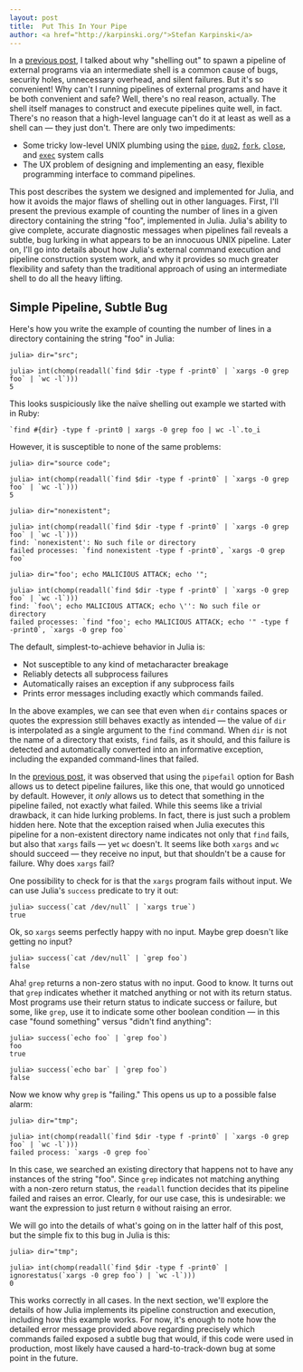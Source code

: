 ```yaml
---
layout: post
title:  Put This In Your Pipe
author: <a href="http://karpinski.org/">Stefan Karpinski</a>
---
```

[previous post]: /blog/2012/02/shelling-out-sucks/
[`pipe`]:   https://developer.apple.com/library/mac/#documentation/Darwin/Reference/ManPages/man2/pipe.2.html
[`dup2`]:   https://developer.apple.com/library/mac/#documentation/Darwin/Reference/ManPages/man2/dup2.2.html
[`fork`]:   https://developer.apple.com/library/mac/#documentation/Darwin/Reference/ManPages/man2/fork.2.html
[`close`]:  https://developer.apple.com/library/mac/#documentation/Darwin/Reference/ManPages/man2/close.2.html
[`exec`]:   https://developer.apple.com/library/mac/#documentation/Darwin/Reference/ManPages/man2/execve.2.html

In a [previous post], I talked about why "shelling out" to spawn a pipeline of external programs via an intermediate shell is a common cause of bugs, security holes, unnecessary overhead, and silent failures.
But it's so convenient!
Why can't I running pipelines of external programs and have it be both convenient and safe?
Well, there's no real reason, actually.
The shell itself manages to construct and execute pipelines quite well, in fact.
There's no reason that a high-level language can't do it at least as well as a shell can — they just don't.
There are only two impediments:

- Some tricky low-level UNIX plumbing using the [`pipe`], [`dup2`], [`fork`], [`close`], and [`exec`] system calls
- The UX problem of designing and implementing an easy, flexible programming interface to command pipelines.

This post describes the system we designed and implemented for Julia, and how it avoids the major flaws of shelling out in other languages.
First, I'll present the previous example of counting the number of lines in a given directory containing the string "foo", implemented in Julia.
Julia's ability to give complete, accurate diagnostic messages when pipelines fail reveals a subtle, bug lurking in what appears to be an innocuous UNIX pipeline.
Later on, I'll go into details about how Julia's external command execution and pipeline construction system work, and why it provides so much greater flexibility and safety than the traditional approach of using an intermediate shell to do all the heavy lifting.

## Simple Pipeline, Subtle Bug

Here's how you write the example of counting the number of lines in a directory containing the string "foo" in Julia:

    julia> dir="src";

    julia> int(chomp(readall(`find $dir -type f -print0` | `xargs -0 grep foo` | `wc -l`)))
    5

This looks suspiciously like the naïve shelling out example we started with in Ruby:

    `find #{dir} -type f -print0 | xargs -0 grep foo | wc -l`.to_i

However, it is susceptible to none of the same problems:

    julia> dir="source code";

    julia> int(chomp(readall(`find $dir -type f -print0` | `xargs -0 grep foo` | `wc -l`)))
    5

    julia> dir="nonexistent";

    julia> int(chomp(readall(`find $dir -type f -print0` | `xargs -0 grep foo` | `wc -l`)))
    find: `nonexistent': No such file or directory
    failed processes: `find nonexistent -type f -print0`, `xargs -0 grep foo`

    julia> dir="foo'; echo MALICIOUS ATTACK; echo '";

    julia> int(chomp(readall(`find $dir -type f -print0` | `xargs -0 grep foo` | `wc -l`)))
    find: `foo\'; echo MALICIOUS ATTACK; echo \'': No such file or directory
    failed processes: `find "foo'; echo MALICIOUS ATTACK; echo '" -type f -print0`, `xargs -0 grep foo`

The default, simplest-to-achieve behavior in Julia is:

- Not susceptible to any kind of metacharacter breakage
- Reliably detects all subprocess failures
- Automatically raises an exception if any subprocess fails
- Prints error messages including exactly which commands failed.

In the above examples, we can see that even when `dir` contains spaces or quotes the expression still behaves exactly as intended — the value of `dir` is interpolated as a single argument to the `find` command.
When `dir` is not the name of a directory that exists, `find` fails, as it should, and this failure is detected and automatically converted into an informative exception, including the expanded command-lines that failed.

In the [previous post], it was observed that using the `pipefail` option for Bash allows us to detect pipeline failures, like this one, that would go unnoticed by default.
However, it *only* allows us to detect that something in the pipeline failed, not exactly what failed.
While this seems like a trivial drawback, it can hide lurking problems.
In fact, there is just such a problem hidden here.
Note that the exception raised when Julia executes this pipeline for a non-existent directory name indicates not only that `find` fails, but also that `xargs` fails — yet `wc` doesn't.
It seems like both `xargs` and `wc` should succeed — they receive no input, but that shouldn't be a cause for failure.
Why does `xargs` fail?

One possibility to check for is that the `xargs` program fails without input.
We can use Julia's `success` predicate to try it out:

    julia> success(`cat /dev/null` | `xargs true`)
    true

Ok, so `xargs` seems perfectly happy with no input.
Maybe grep doesn't like getting no input?

    julia> success(`cat /dev/null` | `grep foo`)
    false

Aha! `grep` returns a non-zero status with no input.
Good to know.
It turns out that `grep` indicates whether it matched anything or not with its return status.
Most programs use their return status to indicate success or failure, but some, like `grep`, use it to indicate some other boolean condition — in this case "found something" versus "didn't find anything":

    julia> success(`echo foo` | `grep foo`)
    foo
    true

    julia> success(`echo bar` | `grep foo`)
    false

Now we know why `grep` is "failing."
This opens us up to a possible false alarm:

    julia> dir="tmp";

    julia> int(chomp(readall(`find $dir -type f -print0` | `xargs -0 grep foo` | `wc -l`)))
    failed process: `xargs -0 grep foo`

In this case, we searched an existing directory that happens not to have any instances of the string "foo".
Since `grep` indicates not matching anything with a non-zero return status, the `readall` function decides that its pipeline failed and raises an error.
Clearly, for our use case, this is undesirable:
we want the expression to just return `0` without raising an error.

We will go into the details of what's going on in the latter half of this post, but the simple fix to this bug in Julia is this:

    julia> dir="tmp";

    julia> int(chomp(readall(`find $dir -type f -print0` | ignorestatus(`xargs -0 grep foo`) | `wc -l`)))                         
    0

This works correctly in all cases.
In the next section, we'll explore the details of how Julia implements its pipeline construction and execution, including how this example works.
For now, it's enough to note how the detailed error message provided above regarding precisely which commands failed exposed a subtle bug that would, if this code were used in production, most likely have caused a hard-to-track-down bug at some point in the future.
